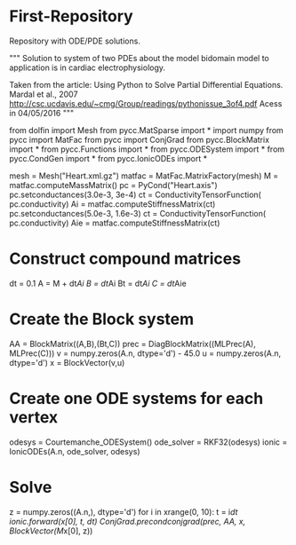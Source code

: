 # First-Repository
Repository with ODE/PDE solutions.

"""
Solution to system of two PDEs about the model bidomain model to application is in cardiac electrophysiology.

Taken from the article: 
Using Python to Solve Partial Differential Equations. 
Mardal et al., 2007
http://csc.ucdavis.edu/~cmg/Group/readings/pythonissue_3of4.pdf
Acess in 04/05/2016
"""

from dolfin import Mesh
from pycc.MatSparse import *
import numpy
from pycc import MatFac
from pycc import ConjGrad
from pycc.BlockMatrix import *
from pycc.Functions import *
from pycc.ODESystem import *
from pycc.CondGen import *
from pycc.IonicODEs import *

mesh = Mesh("Heart.xml.gz")
matfac = MatFac.MatrixFactory(mesh)
M = matfac.computeMassMatrix()
pc = PyCond("Heart.axis")
pc.setconductances(3.0e-3, 3e-4)
ct = ConductivityTensorFunction(
pc.conductivity)
Ai = matfac.computeStiffnessMatrix(ct)
pc.setconductances(5.0e-3, 1.6e-3)
ct = ConductivityTensorFunction(
pc.conductivity)
Aie = matfac.computeStiffnessMatrix(ct)
# Construct compound matrices
dt = 0.1
A = M + dt*Ai
B = dt*Ai
Bt = dt*Ai
C = dt*Aie
# Create the Block system
AA = BlockMatrix((A,B),(Bt,C))
prec = DiagBlockMatrix((MLPrec(A),
MLPrec(C)))
v = numpy.zeros(A.n, dtype='d') - 45.0
u = numpy.zeros(A.n, dtype='d')
x = BlockVector(v,u)
# Create one ODE systems for each vertex
odesys = Courtemanche_ODESystem()
ode_solver = RKF32(odesys)
ionic = IonicODEs(A.n, ode_solver,
odesys)
# Solve
z = numpy.zeros((A.n,), dtype='d')
for i in xrange(0, 10):
t = i*dt
ionic.forward(x[0], t, dt)
ConjGrad.precondconjgrad(prec, AA,
x, BlockVector(M*x[0], z))
